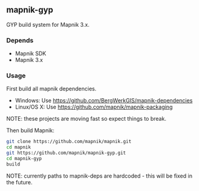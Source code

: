 ## mapnik-gyp

GYP build system for Mapnik 3.x.

### Depends

  - Mapnik SDK
  - Mapnik 3.x

### Usage

First build all mapnik dependencies.

 - Windows: Use https://github.com/BergWerkGIS/mapnik-dependencies
 - Linux/OS X: Use https://github.com/mapnik/mapnik-packaging

NOTE: these projects are moving fast so expect things to break.

Then build Mapnik:

```sh
git clone https://github.com/mapnik/mapnik.git
cd mapnik
git https://github.com/mapnik/mapnik-gyp.git
cd mapnik-gyp
build
```

NOTE: currently paths to mapnik-deps are hardcoded - this will be fixed in the future.

